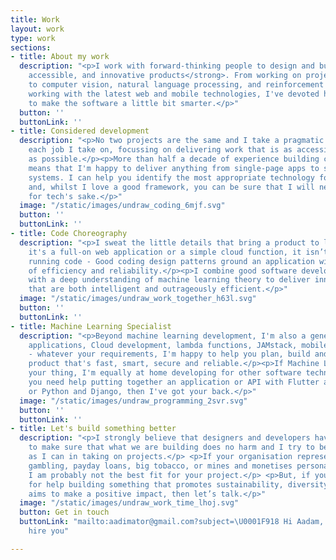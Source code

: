 ```yaml
---
title: Work
layout: work
type: work
sections:
- title: About my work
  description: "<p>I work with forward-thinking people to design and build <strong>intelligent,
    accessible, and innovative products</strong>. From working on projects related
    to computer vision, natural language processing, and reinforcement learning, to
    working with the latest web and mobile technologies, I've devoted half a decade
    to make the software a little bit smarter.</p>"
  button: ''
  buttonLink: ''
- title: Considered development
  description: "<p>No two projects are the same and I take a pragmatic approach to
    each job I take on, focussing on delivering work that is as accessible and optimized
    as possible.</p><p>More than half a decade of experience building complex applications
    means that I'm happy to deliver anything from single-page apps to scalable distributed
    systems. I can help you identify the most appropriate technology for your project
    and, whilst I love a good framework, you can be sure that I will never use tech
    for tech's sake.</p>"
  image: "/static/images/undraw_coding_6mjf.svg"
  button: ''
  buttonLink: ''
- title: Code Choreography
  description: "<p>I sweat the little details that bring a product to life. But, whether
    it's a full-on web application or a simple cloud function, it isn’t just about
    running code - Good coding design patterns ground an application with a sense
    of efficiency and reliability.</p><p>I combine good software development principles
    with a deep understanding of machine learning theory to deliver innovative products
    that are both intelligent and outrageously efficient.</p>"
  image: "/static/images/undraw_work_together_h63l.svg"
  button: ''
  buttonLink: ''
- title: Machine Learning Specialist
  description: "<p>Beyond machine learning development, I'm also a generalist. Web
    applications, Cloud development, lambda functions, JAMstack, mobile applications
    - whatever your requirements, I'm happy to help you plan, build and deliver a
    product that's fast, smart, secure and reliable.</p><p>If Machine Learning isn't
    your thing, I'm equally at home developing for other software technologies. If
    you need help putting together an application or API with Flutter and Firebase,
    or Python and Django, then I've got your back.</p>"
  image: "/static/images/undraw_programming_2svr.svg"
  button: ''
  buttonLink: ''
- title: Let's build something better
  description: "<p>I strongly believe that designers and developers have a responsibility
    to make sure that what we are building does no harm and I try to be as ethical
    as I can in taking on projects.</p> <p>If your organisation represents online
    gambling, payday loans, big tobacco, or mines and monetises personal data, then
    I am probably not the best fit for your project.</p> <p>But, if you are looking
    for help building something that promotes sustainability, diversity, or generally
    aims to make a positive impact, then let’s talk.</p>"
  image: "/static/images/undraw_work_time_lhoj.svg"
  button: Get in touch
  buttonLink: "mailto:aadimator@gmail.com?subject=\U0001F918 Hi Aadam, I'd like to
    hire you"

---
```

